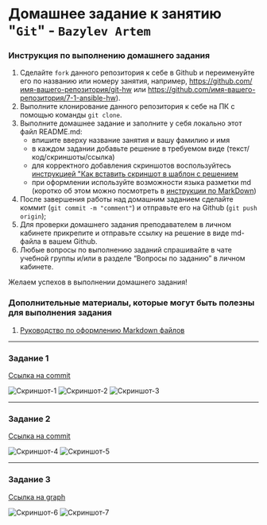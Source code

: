 # Домашнее задание к занятию "`Git`" - `Bazylev Artem`


### Инструкция по выполнению домашнего задания

   1. Сделайте `fork` данного репозитория к себе в Github и переименуйте его по названию или номеру занятия, например, https://github.com/имя-вашего-репозитория/git-hw или  https://github.com/имя-вашего-репозитория/7-1-ansible-hw).
   2. Выполните клонирование данного репозитория к себе на ПК с помощью команды `git clone`.
   3. Выполните домашнее задание и заполните у себя локально этот файл README.md:
      - впишите вверху название занятия и вашу фамилию и имя
      - в каждом задании добавьте решение в требуемом виде (текст/код/скриншоты/ссылка)
      - для корректного добавления скриншотов воспользуйтесь [инструкцией "Как вставить скриншот в шаблон с решением](https://github.com/netology-code/sys-pattern-homework/blob/main/screen-instruction.md)
      - при оформлении используйте возможности языка разметки md (коротко об этом можно посмотреть в [инструкции  по MarkDown](https://github.com/netology-code/sys-pattern-homework/blob/main/md-instruction.md))
   4. После завершения работы над домашним заданием сделайте коммит (`git commit -m "comment"`) и отправьте его на Github (`git push origin`);
   5. Для проверки домашнего задания преподавателем в личном кабинете прикрепите и отправьте ссылку на решение в виде md-файла в вашем Github.
   6. Любые вопросы по выполнению заданий спрашивайте в чате учебной группы и/или в разделе “Вопросы по заданию” в личном кабинете.
   
Желаем успехов в выполнении домашнего задания!
   
### Дополнительные материалы, которые могут быть полезны для выполнения задания

1. [Руководство по оформлению Markdown файлов](https://gist.github.com/Jekins/2bf2d0638163f1294637#Code)

---

### Задание 1

[Cсылка на commit](https://github.com/VVEREW01F/homeworks/commit/da2318a34a2898b093f29fea51f8d773e1ba5832)



![Скриншот-1](https://github.com/VVEREW01F/homework-Git/blob/main/img/scr1.png)
![Скриншот-2](https://github.com/VVEREW01F/homework-Git/blob/main/img/scr2.png)
![Скриншот-3](https://github.com/VVEREW01F/homework-Git/blob/main/img/scr3.png)


---

### Задание 2

[Ссылка на commit](https://github.com/VVEREW01F/homeworks/commit/9012e125d86531b6ee45688c8fa9325b949ffb22)

![Скриншот-4](https://github.com/VVEREW01F/homework-Git/blob/main/img/scr4.png)
![Скриншот-5](https://github.com/VVEREW01F/homework-Git/blob/main/img/scr5.png)


---

### Задание 3

[Ссылка на graph](https://github.com/VVEREW01F/homeworks/network)


![Скриншот-6](https://github.com/VVEREW01F/homework-Git/blob/main/img/scr6.png)
![Скриншот-7](https://github.com/VVEREW01F/homework-Git/blob/main/img/scr7.png)
